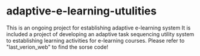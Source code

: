 # adaptive-e-learning-utulities
This is an ongoing project for establishing adaptive e-learning system
It is included a project of developing an adaptive task sequencing utility system to establishing 
learning activities for e-learning courses.
Please refer to "last_verion_web" to find the sorse code!
